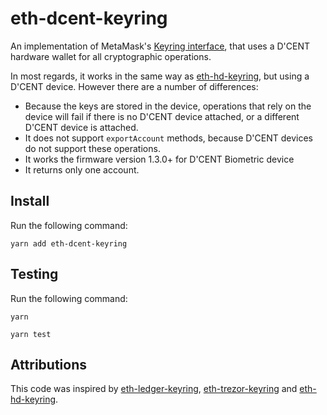 # eth-dcent-keyring
An implementation of MetaMask's [Keyring interface](https://github.com/MetaMask/eth-simple-keyring#the-keyring-class-protocol), that uses a D'CENT hardware wallet for all cryptographic operations.

In most regards, it works in the same way as [eth-hd-keyring](https://github.com/MetaMask/eth-hd-keyring), but using a D'CENT device. However there are a number of differences:

- Because the keys are stored in the device, operations that rely on the device will fail if there is no D'CENT device attached, or a different D'CENT device is attached.
- It does not support `exportAccount` methods, because D'CENT devices do not support these operations.
- It works the firmware version 1.3.0+ for D'CENT Biometric device
- It returns only one account. 

## Install
Run the following command:

```
yarn add eth-dcent-keyring
```

## Testing
Run the following command:

```
yarn 

yarn test
```

## Attributions
This code was inspired by [eth-ledger-keyring](https://github.com/jamespic/eth-ledger-keyring), [eth-trezor-keyring](https://github.com/MetaMask/eth-trezor-keyring) and [eth-hd-keyring](https://github.com/MetaMask/eth-hd-keyring).